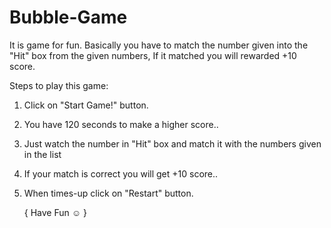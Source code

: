 # Bubble-Game
It is game for fun. Basically you have to match the number given into the "Hit" box from the given numbers, If it matched you will rewarded +10 score.

Steps to play this game:
1. Click on "Start Game!" button.
2. You have 120 seconds to make a higher score..
3. Just watch the number in "Hit" box and match it with the numbers given in the list
4. If your match is correct you will get +10 score..
5. When times-up click on "Restart" button.

   { Have Fun ☺  }
